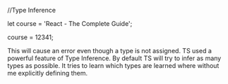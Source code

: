 //Type Inference

let course = 'React - The Complete Guide';

course = 12341;

This will cause an error even though a type is not assigned. TS used a powerful feature of Type Inference. By default TS will try to infer as many types as possible. It tries to learn which types are learned where without me explicitly defining them.